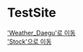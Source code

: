 # TestSite

<!DOCTYPE html> <html> <head> </head> <body> <!-- 'Weather_Daegu.html'과 연결 --> <a href="Weather_Daegu.html">'Weather_Daegu'로 이동</a> </body> </html>
<br>
<!DOCTYPE html> <html> <head> </head> <body> <!-- 'Stock.html'과 연결 --> <a href="Stock.html">'Stock'으로 이동</a> </body> </html>
